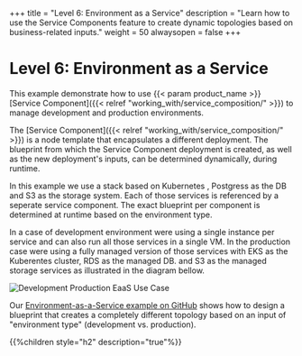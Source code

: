 +++
title = "Level 6: Environment as a Service"
description = "Learn how to use the Service Components feature to create dynamic topologies based on business-related inputs."
weight = 50
alwaysopen = false
+++

# Level 6: Environment as a Service

This example demonstrate how to use {{< param product_name >}}  [Service Component]({{< relref "working_with/service_composition/" >}}) to manage development and production environments.

The [Service Component]({{< relref "working_with/service_composition/" >}}) is a node template that encapsulates a different deployment. The blueprint from which the Service Component deployment is created, as well as the new deployment's inputs, can be determined dynamically, during runtime.

In this example we use a stack based on Kubernetes , Postgress as the DB and S3 as the storage system. Each of those services is referenced by a seperate service component.  The exact blueprint per component is determined at runtime based on the environment type.

In a case of development environment were using a single instance per service and can also run all those services in a single VM. In the production case were using a fully managed version of those services with EKS as the Kuberentes cluster, RDS as the managed DB. and S3 as the managed storage services as illustrated in the diagram bellow.

![Development Production EaaS Use Case]( /images/trial_getting_started/level-6-dev-pord-eaas.png )


Our [Environment-as-a-Service example on GitHub](https://github.com/cloudify-community/eaas-example) shows
how to design a blueprint that creates a completely different topology based on an input of "environment type" (development
vs. production).

{{%children style="h2" description="true"%}}
